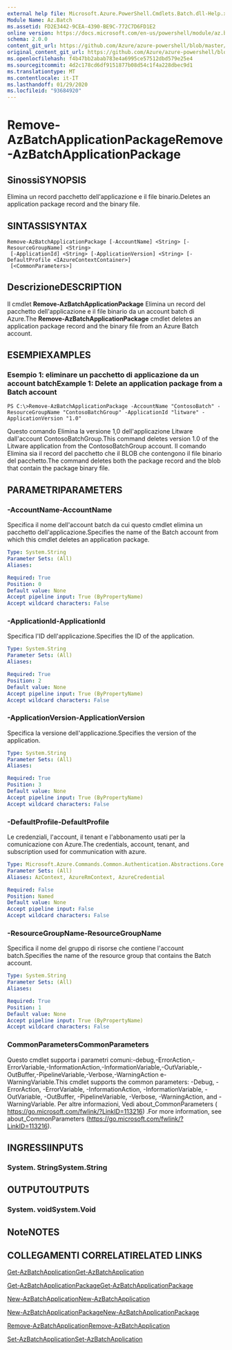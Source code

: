```yaml
---
external help file: Microsoft.Azure.PowerShell.Cmdlets.Batch.dll-Help.xml
Module Name: Az.Batch
ms.assetid: FD2E3442-9CEA-4390-BE9C-772C7D6FD1E2
online version: https://docs.microsoft.com/en-us/powershell/module/az.batch/remove-azbatchapplicationpackage
schema: 2.0.0
content_git_url: https://github.com/Azure/azure-powershell/blob/master/src/Batch/Batch/help/Remove-AzBatchApplicationPackage.md
original_content_git_url: https://github.com/Azure/azure-powershell/blob/master/src/Batch/Batch/help/Remove-AzBatchApplicationPackage.md
ms.openlocfilehash: f4b47bb2abab783e4a6995ce57512dbd579e25e4
ms.sourcegitcommit: 4d2c178cd6df9151877b08d54c1f4a228dbec9d1
ms.translationtype: MT
ms.contentlocale: it-IT
ms.lasthandoff: 01/29/2020
ms.locfileid: "93684920"
---
```

# <span data-ttu-id="92578-101">Remove-AzBatchApplicationPackage</span><span class="sxs-lookup"><span data-stu-id="92578-101">Remove-AzBatchApplicationPackage</span></span>

## <span data-ttu-id="92578-102">Sinossi</span><span class="sxs-lookup"><span data-stu-id="92578-102">SYNOPSIS</span></span>
<span data-ttu-id="92578-103">Elimina un record pacchetto dell'applicazione e il file binario.</span><span class="sxs-lookup"><span data-stu-id="92578-103">Deletes an application package record and the binary file.</span></span>

## <span data-ttu-id="92578-104">SINTASSI</span><span class="sxs-lookup"><span data-stu-id="92578-104">SYNTAX</span></span>

```
Remove-AzBatchApplicationPackage [-AccountName] <String> [-ResourceGroupName] <String>
 [-ApplicationId] <String> [-ApplicationVersion] <String> [-DefaultProfile <IAzureContextContainer>]
 [<CommonParameters>]
```

## <span data-ttu-id="92578-105">Descrizione</span><span class="sxs-lookup"><span data-stu-id="92578-105">DESCRIPTION</span></span>
<span data-ttu-id="92578-106">Il cmdlet **Remove-AzBatchApplicationPackage** Elimina un record del pacchetto dell'applicazione e il file binario da un account batch di Azure.</span><span class="sxs-lookup"><span data-stu-id="92578-106">The **Remove-AzBatchApplicationPackage** cmdlet deletes an application package record and the binary file from an Azure Batch account.</span></span>

## <span data-ttu-id="92578-107">ESEMPI</span><span class="sxs-lookup"><span data-stu-id="92578-107">EXAMPLES</span></span>

### <span data-ttu-id="92578-108">Esempio 1: eliminare un pacchetto di applicazione da un account batch</span><span class="sxs-lookup"><span data-stu-id="92578-108">Example 1: Delete an application package from a Batch account</span></span>
```
PS C:\>Remove-AzBatchApplicationPackage -AccountName "ContosoBatch" -ResourceGroupName "ContosoBatchGroup" -ApplicationId "litware" -ApplicationVersion "1.0"
```

<span data-ttu-id="92578-109">Questo comando Elimina la versione 1,0 dell'applicazione Litware dall'account ContosoBatchGroup.</span><span class="sxs-lookup"><span data-stu-id="92578-109">This command deletes version 1.0 of the Litware application from the ContosoBatchGroup account.</span></span>
<span data-ttu-id="92578-110">Il comando Elimina sia il record del pacchetto che il BLOB che contengono il file binario del pacchetto.</span><span class="sxs-lookup"><span data-stu-id="92578-110">The command deletes both the package record and the blob that contain the package binary file.</span></span>

## <span data-ttu-id="92578-111">PARAMETRI</span><span class="sxs-lookup"><span data-stu-id="92578-111">PARAMETERS</span></span>

### <span data-ttu-id="92578-112">-AccountName</span><span class="sxs-lookup"><span data-stu-id="92578-112">-AccountName</span></span>
<span data-ttu-id="92578-113">Specifica il nome dell'account batch da cui questo cmdlet elimina un pacchetto dell'applicazione.</span><span class="sxs-lookup"><span data-stu-id="92578-113">Specifies the name of the Batch account from which this cmdlet deletes an application package.</span></span>

```yaml
Type: System.String
Parameter Sets: (All)
Aliases:

Required: True
Position: 0
Default value: None
Accept pipeline input: True (ByPropertyName)
Accept wildcard characters: False
```

### <span data-ttu-id="92578-114">-ApplicationId</span><span class="sxs-lookup"><span data-stu-id="92578-114">-ApplicationId</span></span>
<span data-ttu-id="92578-115">Specifica l'ID dell'applicazione.</span><span class="sxs-lookup"><span data-stu-id="92578-115">Specifies the ID of the application.</span></span>

```yaml
Type: System.String
Parameter Sets: (All)
Aliases:

Required: True
Position: 2
Default value: None
Accept pipeline input: True (ByPropertyName)
Accept wildcard characters: False
```

### <span data-ttu-id="92578-116">-ApplicationVersion</span><span class="sxs-lookup"><span data-stu-id="92578-116">-ApplicationVersion</span></span>
<span data-ttu-id="92578-117">Specifica la versione dell'applicazione.</span><span class="sxs-lookup"><span data-stu-id="92578-117">Specifies the version of the application.</span></span>

```yaml
Type: System.String
Parameter Sets: (All)
Aliases:

Required: True
Position: 3
Default value: None
Accept pipeline input: True (ByPropertyName)
Accept wildcard characters: False
```

### <span data-ttu-id="92578-118">-DefaultProfile</span><span class="sxs-lookup"><span data-stu-id="92578-118">-DefaultProfile</span></span>
<span data-ttu-id="92578-119">Le credenziali, l'account, il tenant e l'abbonamento usati per la comunicazione con Azure.</span><span class="sxs-lookup"><span data-stu-id="92578-119">The credentials, account, tenant, and subscription used for communication with azure.</span></span>

```yaml
Type: Microsoft.Azure.Commands.Common.Authentication.Abstractions.Core.IAzureContextContainer
Parameter Sets: (All)
Aliases: AzContext, AzureRmContext, AzureCredential

Required: False
Position: Named
Default value: None
Accept pipeline input: False
Accept wildcard characters: False
```

### <span data-ttu-id="92578-120">-ResourceGroupName</span><span class="sxs-lookup"><span data-stu-id="92578-120">-ResourceGroupName</span></span>
<span data-ttu-id="92578-121">Specifica il nome del gruppo di risorse che contiene l'account batch.</span><span class="sxs-lookup"><span data-stu-id="92578-121">Specifies the name of the resource group that contains the Batch account.</span></span>

```yaml
Type: System.String
Parameter Sets: (All)
Aliases:

Required: True
Position: 1
Default value: None
Accept pipeline input: True (ByPropertyName)
Accept wildcard characters: False
```

### <span data-ttu-id="92578-122">CommonParameters</span><span class="sxs-lookup"><span data-stu-id="92578-122">CommonParameters</span></span>
<span data-ttu-id="92578-123">Questo cmdlet supporta i parametri comuni:-debug,-ErrorAction,-ErrorVariable,-InformationAction,-InformationVariable,-OutVariable,-OutBuffer,-PipelineVariable,-Verbose,-WarningAction e-WarningVariable.</span><span class="sxs-lookup"><span data-stu-id="92578-123">This cmdlet supports the common parameters: -Debug, -ErrorAction, -ErrorVariable, -InformationAction, -InformationVariable, -OutVariable, -OutBuffer, -PipelineVariable, -Verbose, -WarningAction, and -WarningVariable.</span></span> <span data-ttu-id="92578-124">Per altre informazioni, Vedi about_CommonParameters ( https://go.microsoft.com/fwlink/?LinkID=113216) .</span><span class="sxs-lookup"><span data-stu-id="92578-124">For more information, see about_CommonParameters (https://go.microsoft.com/fwlink/?LinkID=113216).</span></span>

## <span data-ttu-id="92578-125">INGRESSI</span><span class="sxs-lookup"><span data-stu-id="92578-125">INPUTS</span></span>

### <span data-ttu-id="92578-126">System. String</span><span class="sxs-lookup"><span data-stu-id="92578-126">System.String</span></span>

## <span data-ttu-id="92578-127">OUTPUT</span><span class="sxs-lookup"><span data-stu-id="92578-127">OUTPUTS</span></span>

### <span data-ttu-id="92578-128">System. void</span><span class="sxs-lookup"><span data-stu-id="92578-128">System.Void</span></span>

## <span data-ttu-id="92578-129">Note</span><span class="sxs-lookup"><span data-stu-id="92578-129">NOTES</span></span>

## <span data-ttu-id="92578-130">COLLEGAMENTI CORRELATI</span><span class="sxs-lookup"><span data-stu-id="92578-130">RELATED LINKS</span></span>

[<span data-ttu-id="92578-131">Get-AzBatchApplication</span><span class="sxs-lookup"><span data-stu-id="92578-131">Get-AzBatchApplication</span></span>](./Get-AzBatchApplication.md)

[<span data-ttu-id="92578-132">Get-AzBatchApplicationPackage</span><span class="sxs-lookup"><span data-stu-id="92578-132">Get-AzBatchApplicationPackage</span></span>](./Get-AzBatchApplicationPackage.md)

[<span data-ttu-id="92578-133">New-AzBatchApplication</span><span class="sxs-lookup"><span data-stu-id="92578-133">New-AzBatchApplication</span></span>](./New-AzBatchApplication.md)

[<span data-ttu-id="92578-134">New-AzBatchApplicationPackage</span><span class="sxs-lookup"><span data-stu-id="92578-134">New-AzBatchApplicationPackage</span></span>](./New-AzBatchApplicationPackage.md)

[<span data-ttu-id="92578-135">Remove-AzBatchApplication</span><span class="sxs-lookup"><span data-stu-id="92578-135">Remove-AzBatchApplication</span></span>](./Remove-AzBatchApplication.md)

[<span data-ttu-id="92578-136">Set-AzBatchApplication</span><span class="sxs-lookup"><span data-stu-id="92578-136">Set-AzBatchApplication</span></span>](./Set-AzBatchApplication.md)


